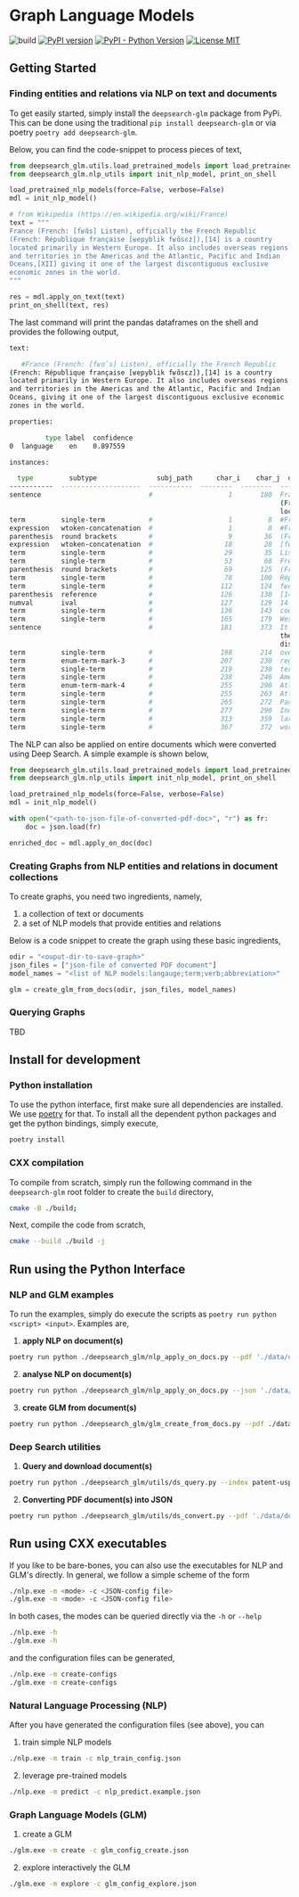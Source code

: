 # Graph Language Models

![build](https://github.com/DS4SD/deepsearch-glm/actions/workflows/cmake.yml/badge.svg)
[![PyPI version](https://img.shields.io/pypi/v/deepsearch-glm)](https://pypi.org/project/deepsearch-glm/)
[![PyPI - Python Version](https://img.shields.io/pypi/pyversions/deepsearch-glm)](https://pypi.org/project/deepsearch-glm/)
[![License MIT](https://img.shields.io/github/license/ds4sd/deepsearch-glm)](https://opensource.org/licenses/MIT)

## Getting Started

### Finding entities and relations via NLP on text and documents

To get easily started, simply install the `deepsearch-glm` package from PyPi. This can be
done using the traditional `pip install deepsearch-glm` or via poetry `poetry add deepsearch-glm`.

Below, you can find the code-snippet to process pieces of text,

```python
from deepsearch_glm.utils.load_pretrained_models import load_pretrained_nlp_models
from deepsearch_glm.nlp_utils import init_nlp_model, print_on_shell

load_pretrained_nlp_models(force=False, verbose=False)
mdl = init_nlp_model()

# from Wikipedia (https://en.wikipedia.org/wiki/France)
text = """
France (French: [fʁɑ̃s] Listen), officially the French Republic
(French: République française [ʁepyblik fʁɑ̃sɛz]),[14] is a country
located primarily in Western Europe. It also includes overseas regions
and territories in the Americas and the Atlantic, Pacific and Indian
Oceans,[XII] giving it one of the largest discontiguous exclusive
economic zones in the world.
"""

res = mdl.apply_on_text(text)
print_on_shell(text, res)
```

The last command will print the pandas dataframes on the shell and provides the
following output,

```sh
text:

   #France (French: [fʁɑ̃s] Listen), officially the French Republic
(French: République française [ʁepyblik fʁɑ̃sɛz]),[14] is a country
located primarily in Western Europe. It also includes overseas regions
and territories in the Americas and the Atlantic, Pacific and Indian
Oceans, giving it one of the largest discontiguous exclusive economic
zones in the world.

properties:

         type label  confidence
0  language    en    0.897559

instances:

  type         subtype               subj_path      char_i    char_j  original
-----------  --------------------  -----------  --------  --------  ---------------------------------------------------------------------
sentence                           #                   1       180  France (French: [fʁɑ̃s] Listen), officially the French Republic
                                                                    (French: République française [ʁepyblik fʁɑ̃sɛz]),[14] is a country
                                                                    located primarily in Western Europe.
term         single-term           #                   1         8  #France
expression   wtoken-concatenation  #                   1         8  #France
parenthesis  round brackets        #                   9        36  (French: [fʁɑ̃s] Listen)
expression   wtoken-concatenation  #                  18        28  [fʁɑ̃s]
term         single-term           #                  29        35  Listen
term         single-term           #                  53        68  French Republic
parenthesis  round brackets        #                  69       125  (French: République française [ʁepyblik fʁɑ̃sɛz])
term         single-term           #                  78       100  République française
term         single-term           #                 112       124  fʁɑ̃sɛz]
parenthesis  reference             #                 126       130  [14]
numval       ival                  #                 127       129  14
term         single-term           #                 136       143  country
term         single-term           #                 165       179  Western Europe
sentence                           #                 181       373  It also includes overseas regions and territories in the Americas and
                                                                    the Atlantic, Pacific and Indian Oceans, giving it one of the largest
                                                                    discontiguous exclusive economic zones in the world.
term         single-term           #                 198       214  overseas regions
term         enum-term-mark-3      #                 207       230  regions and territories
term         single-term           #                 219       230  territories
term         single-term           #                 238       246  Americas
term         enum-term-mark-4      #                 255       290  Atlantic, Pacific and Indian Oceans
term         single-term           #                 255       263  Atlantic
term         single-term           #                 265       272  Pacific
term         single-term           #                 277       290  Indian Oceans
term         single-term           #                 313       359  largest discontiguous exclusive economic zones
term         single-term           #                 367       372  world
```

The NLP can also be applied on entire documents which were converted using
Deep Search. A simple example is shown below,

```python
from deepsearch_glm.utils.load_pretrained_models import load_pretrained_nlp_models
from deepsearch_glm.nlp_utils import init_nlp_model, print_on_shell

load_pretrained_nlp_models(force=False, verbose=False)
mdl = init_nlp_model()

with open("<path-to-json-file-of-converted-pdf-doc>", "r") as fr:
    doc = json.load(fr)

enriched_doc = mdl.apply_on_doc(doc)
```

### Creating Graphs from NLP entities and relations in document collections

To create graphs, you need two ingredients, namely,

1. a collection of text or documents
2. a set of NLP models that provide entities and relations

Below is a code snippet to create the graph using these basic ingredients,

```python
odir = "<ouput-dir-to-save-graph>"
json_files = ["json-file of converted PDF document"]
model_names = "<list of NLP models:langauge;term;verb;abbreviation>"

glm = create_glm_from_docs(odir, json_files, model_names)	
```

### Querying Graphs 

TBD

## Install for development

### Python installation

To use the python interface, first make sure all dependencies are installed. We use [poetry](https://python-poetry.org/docs/)
for that. To install all the dependent python packages and get the python bindings, simply execute,

```sh
poetry install
```

### CXX compilation

To compile from scratch, simply run the following command in the `deepsearch-glm` root folder to
create the `build` directory,

```sh
cmake -B ./build; 
```

Next, compile the code from scratch,

```sh
cmake --build ./build -j
```

## Run using the Python Interface

### NLP and GLM examples

To run the examples, simply do execute the scripts as `poetry run python <script> <input>`. Examples are,

1. **apply NLP on document(s)**
```sh
poetry run python ./deepsearch_glm/nlp_apply_on_docs.py --pdf './data/documents/articles/2305.*.pdf' --models 'language;term'
```
2. **analyse NLP on document(s)**
```sh
poetry run python ./deepsearch_glm/nlp_apply_on_docs.py --json './data/documents/articles/2305.*.nlp.json' 
```
3. **create GLM from document(s)**
```sh
poetry run python ./deepsearch_glm/glm_create_from_docs.py --pdf ./data/documents/reports/2022-ibm-annual-report.pdf
```

### Deep Search utilities

1. **Query and download document(s)**
```sh
poetry run python ./deepsearch_glm/utils/ds_query.py --index patent-uspto --query "\"global warming potential\" AND \"etching\""
```
2. **Converting PDF document(s) into JSON**
```sh
poetry run python ./deepsearch_glm/utils/ds_convert.py --pdf './data/documents/articles/2305.*.pdf'"
```

## Run using CXX executables

If you like to be bare-bones, you can also use the executables for NLP and GLM's directly. In general, we
follow a simple scheme of the form

```sh
./nlp.exe -m <mode> -c <JSON-config file>
./glm.exe -m <mode> -c <JSON-config file>
```

In both cases, the modes can be queried directly via the `-h` or `--help`

```sh
./nlp.exe -h
./glm.exe -h
```

and the configuration files can be generated,

```sh
./nlp.exe -m create-configs
./glm.exe -m create-configs
```

### Natural Language Processing (NLP)

After you have generated the configuration files (see above), you can

1. train simple NLP models
```sh
./nlp.exe -m train -c nlp_train_config.json
```
2. leverage pre-trained models
```sh
./nlp.exe -m predict -c nlp_predict.example.json
```

### Graph Language Models (GLM)

1. create a GLM
```sh
./glm.exe -m create -c glm_config_create.json
```
2. explore interactively the GLM
```sh
./glm.exe -m explore -c glm_config_explore.json
```

